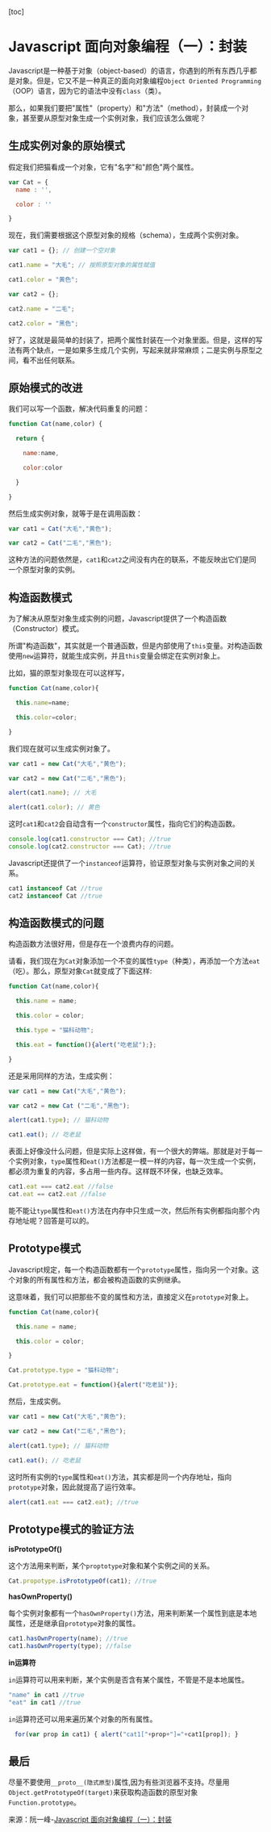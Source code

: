 [toc]

# Javascript 面向对象编程（一）：封装

Javascript是一种基于对象（object-based）的语言，你遇到的所有东西几乎都是对象。但是，它又不是一种真正的面向对象编程`Object Oriented Programming`（OOP）语言，因为它的语法中没有`class`（类）。

那么，如果我们要把"属性"（property）和"方法"（method），封装成一个对象，甚至要从原型对象生成一个实例对象，我们应该怎么做呢？

## 生成实例对象的原始模式

假定我们把猫看成一个对象，它有"名字"和"颜色"两个属性。

```javascript
var Cat = {
  name : '',

  color : ''

}
```

现在，我们需要根据这个原型对象的规格（schema），生成两个实例对象。

```javascript
var cat1 = {}; // 创建一个空对象

cat1.name = "大毛"; // 按照原型对象的属性赋值

cat1.color = "黄色";

var cat2 = {};

cat2.name = "二毛";

cat2.color = "黑色";
```

好了，这就是最简单的封装了，把两个属性封装在一个对象里面。但是，这样的写法有两个缺点，一是如果多生成几个实例，写起来就非常麻烦；二是实例与原型之间，看不出任何联系。

## 原始模式的改进

我们可以写一个函数，解决代码重复的问题：

```javascript
function Cat(name,color) {

  return {

    name:name,

    color:color

  }

}
```

然后生成实例对象，就等于是在调用函数：

```javascript
var cat1 = Cat("大毛","黄色");

var cat2 = Cat("二毛","黑色");
```

这种方法的问题依然是，`cat1`和`cat2`之间没有内在的联系，不能反映出它们是同一个原型对象的实例。

## 构造函数模式

为了解决从原型对象生成实例的问题，Javascript提供了一个构造函数（Constructor）模式。

所谓"构造函数"，其实就是一个普通函数，但是内部使用了`this`变量。对构造函数使用`new`运算符，就能生成实例，并且`this`变量会绑定在实例对象上。

比如，猫的原型对象现在可以这样写，

```javascript
function Cat(name,color){

  this.name=name;

  this.color=color;

}
```

我们现在就可以生成实例对象了。

```javascript
var cat1 = new Cat("大毛","黄色");

var cat2 = new Cat("二毛","黑色");

alert(cat1.name); // 大毛

alert(cat1.color); // 黄色
```

这时`cat1`和`cat2`会自动含有一个`constructor`属性，指向它们的构造函数。

```javascript
console.log(cat1.constructor === Cat); //true
console.log(cat2.constructor === Cat); //true
```

Javascript还提供了一个`instanceof`运算符，验证原型对象与实例对象之间的关系。

```Javascript
cat1 instanceof Cat //true
cat2 instanceof Cat //true
```

## 构造函数模式的问题

构造函数方法很好用，但是存在一个浪费内存的问题。

请看，我们现在为`Cat`对象添加一个不变的属性`type`（种类），再添加一个方法`eat`（吃）。那么，原型对象`Cat`就变成了下面这样:

```javascript
function Cat(name,color){

  this.name = name;

  this.color = color;

  this.type = "猫科动物";

  this.eat = function(){alert("吃老鼠");};

}
```

还是采用同样的方法，生成实例：

```javascript
var cat1 = new Cat("大毛","黄色");

var cat2 = new Cat ("二毛","黑色");

alert(cat1.type); // 猫科动物

cat1.eat(); // 吃老鼠
```

表面上好像没什么问题，但是实际上这样做，有一个很大的弊端。那就是对于每一个实例对象，`type`属性和`eat()`方法都是一模一样的内容，每一次生成一个实例，都必须为重复的内容，多占用一些内存。这样既不环保，也缺乏效率。

```javascript
cat1.eat === cat2.eat //false
cat.eat == cat2.eat //false
```

能不能让`type`属性和`eat()`方法在内存中只生成一次，然后所有实例都指向那个内存地址呢？回答是可以的。

## Prototype模式

Javascript规定，每一个构造函数都有一个`prototype`属性，指向另一个对象。这个对象的所有属性和方法，都会被构造函数的实例继承。

这意味着，我们可以把那些不变的属性和方法，直接定义在`prototype`对象上。

```javascript
function Cat(name,color){

  this.name = name;

  this.color = color;

}

Cat.prototype.type = "猫科动物";

Cat.prototype.eat = function(){alert("吃老鼠")};
```

然后，生成实例。

```javascript
var cat1 = new Cat("大毛","黄色");

var cat2 = new Cat("二毛","黑色");

alert(cat1.type); // 猫科动物

cat1.eat(); // 吃老鼠
```

这时所有实例的`type`属性和`eat()`方法，其实都是同一个内存地址，指向`prototype`对象，因此就提高了运行效率。

```javascript
alert(cat1.eat === cat2.eat); //true
```

## Prototype模式的验证方法

 **isPrototypeOf()**

这个方法用来判断，某个`proptotype`对象和某个实例之间的关系。

```javascript
Cat.propotype.isPrototypeOf(cat1); //true
```

**hasOwnProperty()**

每个实例对象都有一个`hasOwnProperty()`方法，用来判断某一个属性到底是本地属性，还是继承自`prototype`对象的属性。

```javascript
cat1.hasOwnProperty(name); //true
cat1.hasOwnProperty(type); //false
```

**in运算符**

`in`运算符可以用来判断，某个实例是否含有某个属性，不管是不是本地属性。

```Javascript
"name" in cat1 //true
"eat" in cat1 //true
```

`in`运算符还可以用来遍历某个对象的所有属性。

```javascript
　for(var prop in cat1) { alert("cat1["+prop+"]="+cat1[prop]); }
```

## 最后

尽量不要使用`__proto__(隐式原型)`属性,因为有些浏览器不支持。尽量用`Object.getPrototypeOf(target)`来获取构造函数的原型对象`Function.prototype`。

来源：阮一峰-[Javascript 面向对象编程（一）：封装](http://www.ruanyifeng.com/blog/2010/05/object-oriented_javascript_encapsulation.html)